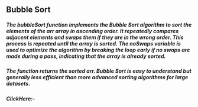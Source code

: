 ## Bubble Sort

##### The bubbleSort function implements the Bubble Sort algorithm to sort the elements of the **arr** array in ascending order. It repeatedly compares adjacent elements and swaps them if they are in the wrong order. This process is repeated until the array is sorted. The noSwaps variable is used to optimize the algorithm by breaking the loop early if no swaps are made during a pass, indicating that the array is already sorted.

##### The function returns the sorted arr. Bubble Sort is easy to understand but generally less efficient than more advanced sorting algorithms for large datasets.
##### ClickHere:- 